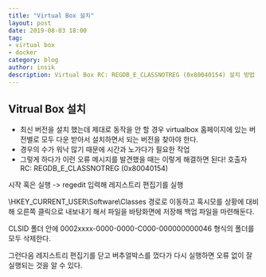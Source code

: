 ```yaml
---
title: "Virtual Box 설치"
layout: post
date: 2019-08-03 18:00
tag:
- virtual box
- docker
category: blog
author: insik
description: Virtual Box RC: REGDB_E_CLASSNOTREG (0x80040154) 설치 방법
---
```


## Vitrual Box 설치

- 최신 버전을 설치 했는데 제대로 동작을 안 할 경우 virtualbox 홈페이지에 있는 버전별로 모두 다운 받아서 설치하면서 되는 버전을 찾아야 한다.
- 경우의 수가 워낙 많기 때문에 시간과 노가다가 필요한 작업
- 그렇게 하다가 이런 오류 메시지를 발견했을 때는 이렇게 해결하면 된다!
  호출자 RC: REGDB_E_CLASSNOTREG (0x80040154)

시작 혹은 실행 -> regedit
입력해 레지스트리 편집기를 실행

\HKEY_CURRENT_USER\Software\Classes
경로로 이동하고 혹시모를 상황에 대비해 오른쪽 클릭으로 내보내기 해서 파일을 바탕화면에 저장해 백업 파일을 마련해둔다.

CLSID 폴더 안에
0002xxxx-0000-0000-C000-000000000046
형식의 폴더를 모두 삭제한다.

그런다음 레지스트리 편집기를 닫고
버추얼박스를 껐다가 다시 실행하면 오류 없이 잘 실행되는 것을 알 수 있다.
